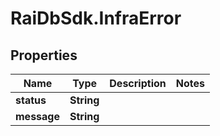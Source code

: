 # RaiDbSdk.InfraError

## Properties

Name | Type | Description | Notes
------------ | ------------- | ------------- | -------------
**status** | **String** |  | 
**message** | **String** |  | 


